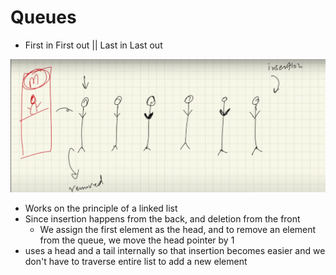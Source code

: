 # Queues

- First in First out || Last in Last out

![Alt text](image-1.png)

- Works on the principle of a linked list
- Since insertion happens from the back, and deletion from the front
    - We assign the first element as the head, and to remove an element from the queue, we move the head pointer by 1
- uses a head and a tail internally so that insertion becomes easier and we don't have to traverse entire list to add a new element